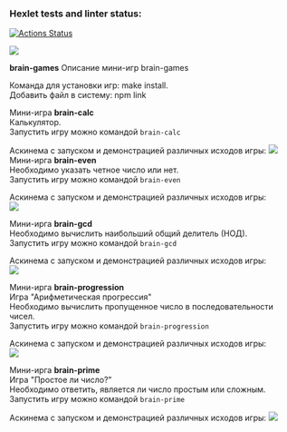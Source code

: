 ### Hexlet tests and linter status:
[![Actions Status](https://github.com/Svetlana177/frontend-project-lvl1/workflows/hexlet-check/badge.svg)](https://github.com/Svetlana177/frontend-project-lvl1/actions)

<a href="https://codeclimate.com/github/Svetlana177/frontend-project-lvl1/maintainability"><img src="https://api.codeclimate.com/v1/badges/4c380dadcba0dcf2d142/maintainability" /></a>

**brain-games**
Описание мини-игр brain-games

Команда для установки игр: make install.  
Добавить файл в систему: npm link

Мини-игра **brain-calc**  
Калькулятор.  
Запустить игру можно командой <code>brain-calc</code>

Аскинема с запуском и демонстрацией различных исходов игры:
<a href="https://asciinema.org/a/nsXQE2EieGWRUKH0tO0Yd8AMJ" target="_blank"><img src="https://asciinema.org/a/nsXQE2EieGWRUKH0tO0Yd8AMJ.svg" /></a>
Мини-ирга **brain-even**  
Необходимо указать четное число или нет.  
Запустить игру можно командой <code>brain-even</code>

Аскинема с запуском и демонстрацией различных исходов игры:  
<a href="https://asciinema.org/a/50526uqm5mBbAsq3wH0wOzR0A" target="_blank"><img src="https://asciinema.org/a/50526uqm5mBbAsq3wH0wOzR0A.svg" /></a>

Мини-ирга **brain-gcd**  
Необходимо вычислить наибольший общий делитель (НОД).  
Запустить игру можно командой <code>brain-gcd</code>

Аскинема с запуском и демонстрацией различных исходов игры:  
<a href="https://asciinema.org/a/Lot5pPb5Aj816apOVy1DFP4nW" target="_blank"><img src="https://asciinema.org/a/Lot5pPb5Aj816apOVy1DFP4nW.svg" /></a>


Мини-ирга **brain-progression**  
Игра "Арифметическая прогрессия"  
Необходимо вычислить пропущенное число в последовательности чисел.  
Запустить игру можно командой <code>brain-progression</code>

Аскинема с запуском и демонстрацией различных исходов игры:  
<a href="https://asciinema.org/a/X4qUsmHbR08fODPRV3c5Kx49A" target="_blank"><img src="https://asciinema.org/a/X4qUsmHbR08fODPRV3c5Kx49A.svg" /></a>


Мини-ирга **brain-prime**  
Игра "Простое ли число?"   
Необходимо ответить, является ли число простым или сложным.  
Запустить игру можно командой <code>brain-prime</code>

Аскинема с запуском и демонстрацией различных исходов игры:
<a href="https://asciinema.org/a/st2puav1Me1CD8dbVcKOCJMgS" target="_blank"><img src="https://asciinema.org/a/st2puav1Me1CD8dbVcKOCJMgS.svg" /></a>
